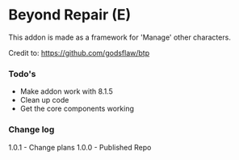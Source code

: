 # Beyond Repair (E)
This addon is made as a framework for 'Manage' other characters.


Credit to:
https://github.com/godsflaw/btp

### Todo's
* Make addon work with 8.1.5
* Clean up code
* Get the core components working



### Change log
1.0.1 - Change plans
1.0.0 - Published Repo

